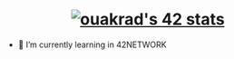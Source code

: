 <h1 align = center><a href="https://profile.intra.42.fr/users/ouakrad"><img src="https://badge.mediaplus.ma/greenbinary/ouakrad" alt="ouakrad's 42 stats" /></a></h1>

- 🌱 I’m currently learning in 42NETWORK

